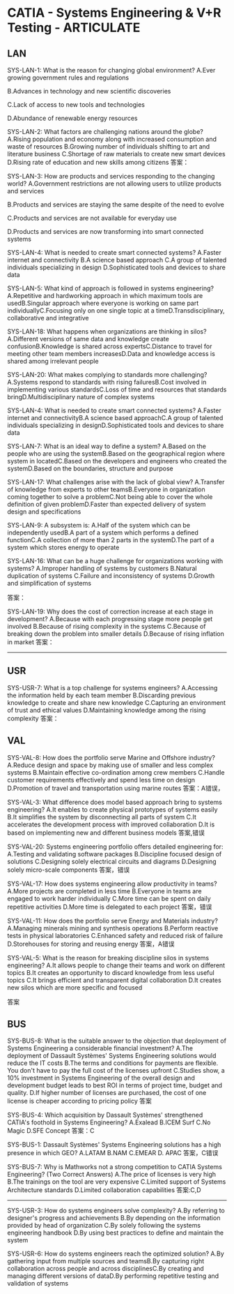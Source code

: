 # CATIA - Systems Engineering & V+R Testing - ARTICULATE

## LAN







SYS-LAN-1:
What is the reason for changing global environment?
A.Ever growing government rules and regulations

B.Advances in technology and new scientific discoveries

C.Lack of access to new tools and technologies

D.Abundance of renewable energy resources



SYS-LAN-2:
What factors are challenging nations around the globe?
A.Rising population and economy along with increased consumption and waste of resources
B.Growing number of individuals shifting to art and literature business
C.Shortage of raw materials to create new smart devices
D.Rising rate of education and new skills among citizens
答案：

SYS-LAN-3:
How are products and services responding to the changing world?
A.Government restrictions are not allowing users to utilize products and services

B.Products and services are staying the same despite of the need to evolve

C.Products and services are not available for everyday use

D.Products and services are now transforming into smart connected systems



SYS-LAN-4:
What is needed to create smart connected systems?
A.Faster internet and connectivity
B.A science based approach
C.A group of talented individuals specializing in design
D.Sophisticated tools and devices to share data



SYS-LAN-5:
What kind of approach is followed in systems engineering?
A.Repetitive and hardworking approach in which maximum tools are usedB.Singular approach where everyone is working on same part individuallyC.Focusing only on one single topic at a timeD.Transdisciplinary, collaborative and integrative



SYS-LAN-18:
What happens when organizations are thinking in silos?
A.Different versions of same data and knowledge create confusionB.Knowledge is shared across expertsC.Distance to travel for meeting other team members increasesD.Data and knowledge access is shared among irrelevant people

SYS-LAN-20:
What makes complying to standards more challenging?
A.Systems respond to standards with rising failuresB.Cost involved in implementing various standardsC.Loss of time and resources that standards bringD.Multidisciplinary nature of complex systems

SYS-LAN-4:
What is needed to create smart connected systems?
A.Faster internet and connectivityB.A science based approachC.A group of talented individuals specializing in designD.Sophisticated tools and devices to share data

SYS-LAN-7:
What is an ideal way to define a system?
A.Based on the people who are using the systemB.Based on the geographical region where system in locatedC.Based on the developers and engineers who created the systemD.Based on the boundaries, structure and purpose

SYS-LAN-17:
What challenges arise with the lack of global view?
A.Transfer of knowledge from experts to other teamsB.Everyone in organization coming together to solve a problemC.Not being able to cover the whole definition of given problemD.Faster than expected delivery of system design and specifications

SYS-LAN-9:
A subsystem is:
A.Half of the system which can be independently usedB.A part of a system which performs a defined functionC.A collection of more than 2 parts in the systemD.The part of a system which stores energy to operate

SYS-LAN-16:
What can be a huge challenge for organizations working with systems?
A.Improper handling of systems by customers
B.Natural duplication of systems
C.Failure and inconsistency of systems
D.Growth and simplification of systems

答案：

SYS-LAN-19:
Why does the cost of correction increase at each stage in development?
A.Because with each progressing stage more people get involved
B.Because of rising complexity in the systems
C.Because of breaking down the problem into smaller details
D.Because of rising inflation in market
答案：



---

## USR



SYS-USR-7:
What is a top challenge for systems engineers?
A.Accessing the information held by each team member
B.Discarding previous knowledge to create and share new knowledge
C.Capturing an environment of trust and ethical values
D.Maintaining knowledge among the rising complexity
答案：



## VAL

SYS-VAL-8:
How does the portfolio serve Marine and Offshore industry?
A.Reduce design and space by making use of smaller and less complex systems
B.Maintain effective co-ordination among crew members
C.Handle customer requirements effectively and spend less time on design
D.Promotion of travel and transportation using marine routes
答案：A错误，

SYS-VAL-3:
What difference does model based approach bring to systems engineering?
A.It enables to create physical prototypes of systems easily
B.It simplifies the system by disconnecting all parts of system
C.It accelerates the development process with improved collaboration
D.It is based on implementing new and different business models
答案,错误

SYS-VAL-20:
Systems engineering portfolio offers detailed engineering for:
A.Testing and validating software packages
B.Discipline focused design of solutions
C.Designing solely electrical circuits and diagrams
D.Designing solely micro-scale components
答案，错误

SYS-VAL-17:
How does systems engineering allow productivity in teams?
A.More projects are completed in less time
B.Everyone in teams are engaged to work harder individually
C.More time can be spent on daily repetitive activities
D.More time is delegated to each project
答案，错误

SYS-VAL-11:
How does the portfolio serve Energy and Materials industry?
A.Managing minerals mining and synthesis operations
B.Perform reactive tests in physical laboratories
C.Enhanced safety and reduced risk of failure
D.Storehouses for storing and reusing energy
答案，A错误

SYS-VAL-5:
What is the reason for breaking discipline silos in systems engineering?
A.It allows people to change their teams and work on different topics
B.It creates an opportunity to discard knowledge from less useful topics
C.It brings efficient and transparent digital collaboration
D.It creates new silos which are more specific and focused

答案



## BUS

SYS-BUS-8:
What is the suitable answer to the objection that deployment of Systems Engineering a considerable financial investment?
A.The deployment of Dassault Systèmes' Systems Engineering solutions would reduce the IT costs
B.The terms and conditions for payments are flexible. You don't have to pay the full cost of the licenses upfront
C.Studies show, a 10% investment in Systems Engineering of the overall design and development budget leads to best ROI in terms of project time, budget and quality.
D.If higher number of licenses are purchased, the cost of one license is cheaper according to pricing policy
答案

SYS-BUS-4:
Which acquisition by Dassault Systèmes' strengthened CATIA's foothold in Systems Engineering?
A.Exalead
B.ICEM Surf
C.No Magic
D.SFE Concept
答案：C

SYS-BUS-1:
Dassault Systèmes' Systems Engineering solutions has a high presence in which GEO?
A.LATAM
B.NAM
C.EMEAR
D. APAC
答案，C错误

SYS-BUS-7:
Why is Mathworks not a strong competition to CATIA Systems Engineering? (Two Correct Answers)
A.The price of licenses is very high
B.The trainings on the tool are very expensive
C.Limited support of Systems Architecture standards
D.Limited collaboration capabilities
答案:C,D

--------------------------------------------------------------------

SYS-USR-3:
How do systems engineers solve complexity?
A.By referring to designer's progress and achievements
B.By depending on the information provided by head of organization
C.By solely following the systems engineering handbook
D.By using best  practices to define and maintain the system



SYS-USR-6:
How do systems engineers reach the optimized solution?
A.By gathering input from multiple sources and teamsB.By capturing right collaboration across people and across disciplinesC.By creating and managing different versions of dataD.By performing repetitive testing and validation of systems


